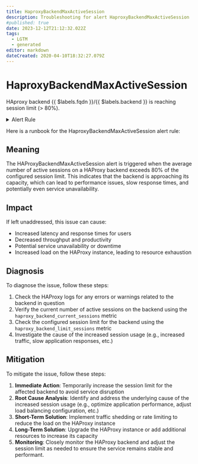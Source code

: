 ```yaml
---
title: HaproxyBackendMaxActiveSession
description: Troubleshooting for alert HaproxyBackendMaxActiveSession
#published: true
date: 2023-12-12T21:12:32.022Z
tags: 
  - LGTM
  - generated
editor: markdown
dateCreated: 2020-04-10T18:32:27.079Z
---
```


# HaproxyBackendMaxActiveSession

HAproxy backend {{ $labels.fqdn }}/{{ $labels.backend }} is reaching session limit (> 80%).

<details>
  <summary>Alert Rule</summary>

{{% rule "haproxy/haproxy-exporter-v1.yml" "HaproxyBackendMaxActiveSession" %}}

{{% comment %}}

```yaml
alert: HaproxyBackendMaxActiveSession
expr: ((sum by (backend) (avg_over_time(haproxy_backend_current_sessions[2m]) * 100) / sum by (backend) (avg_over_time(haproxy_backend_limit_sessions[2m])))) > 80
for: 2m
labels:
    severity: warning
annotations:
    summary: HAProxy backend max active session (instance {{ $labels.instance }})
    description: |-
        HAproxy backend {{ $labels.fqdn }}/{{ $labels.backend }} is reaching session limit (> 80%).
          VALUE = {{ $value }}
          LABELS = {{ $labels }}
    runbook: https://github.com/srerun/prometheus-alerts/blob/main/content/runbooks/haproxy-exporter-v1/HaproxyBackendMaxActiveSession.md

```

{{% /comment %}}

</details>


Here is a runbook for the HaproxyBackendMaxActiveSession alert rule:

## Meaning

The HAProxyBackendMaxActiveSession alert is triggered when the average number of active sessions on a HAProxy backend exceeds 80% of the configured session limit. This indicates that the backend is approaching its capacity, which can lead to performance issues, slow response times, and potentially even service unavailability.

## Impact

If left unaddressed, this issue can cause:

* Increased latency and response times for users
* Decreased throughput and productivity
* Potential service unavailability or downtime
* Increased load on the HAProxy instance, leading to resource exhaustion

## Diagnosis

To diagnose the issue, follow these steps:

1. Check the HAProxy logs for any errors or warnings related to the backend in question
2. Verify the current number of active sessions on the backend using the `haproxy_backend_current_sessions` metric
3. Check the configured session limit for the backend using the `haproxy_backend_limit_sessions` metric
4. Investigate the cause of the increased session usage (e.g., increased traffic, slow application responses, etc.)

## Mitigation

To mitigate the issue, follow these steps:

1. **Immediate Action**: Temporarily increase the session limit for the affected backend to avoid service disruption
2. **Root Cause Analysis**: Identify and address the underlying cause of the increased session usage (e.g., optimize application performance, adjust load balancing configuration, etc.)
3. **Short-Term Solution**: Implement traffic shedding or rate limiting to reduce the load on the HAProxy instance
4. **Long-Term Solution**: Upgrade the HAProxy instance or add additional resources to increase its capacity
5. **Monitoring**: Closely monitor the HAProxy backend and adjust the session limit as needed to ensure the service remains stable and performant.